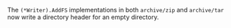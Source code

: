 The `(*Writer).AddFS` implementations in both `archive/zip` and `archive/tar`
now write a directory header for an empty directory.
